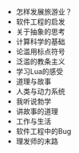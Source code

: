 - 怎样发展旅游业？
- 软件工程的启发
- 关于抽象的思考
- 计算科学的基础
- 论滥用标点符号
- 泛滥的教条主义
- 学习Lua的感受
- 道理与故事
- 人类与动力系统
- 我听说勃学
- 讲故事的道理
- 工作与生活
- 软件工程中的Bug
- 理发师的末路
